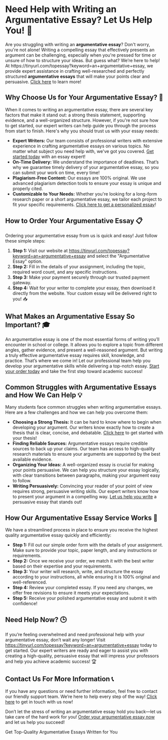 <h1>Need Help with Writing an Argumentative Essay? Let Us Help You! 📝</h1>

<p>Are you struggling with writing an <strong>argumentative essay</strong>? Don't worry, you're not alone! Writing a compelling essay that effectively presents an argument can be challenging, especially when you're pressed for time or unsure of how to structure your ideas. But guess what? We’re here to help! At https://tinyurl.com/topessay?keyword=an+argumentative+essay, we provide expert assistance in crafting well-researched and perfectly structured <strong>argumentative essays</strong> that will make your points clear and persuasive. <a href="https://tinyurl.com/topessay?keyword=an+argumentative+essay">Click here</a> to learn more!</p>

<h2>Why Choose Us for Your Argumentative Essay? 🤔</h2>

<p>When it comes to writing an argumentative essay, there are several key factors that make it stand out: a strong thesis statement, supporting evidence, and a well-organized structure. However, if you're not sure how to get started, our expert writers can help guide you through the process from start to finish. Here's why you should trust us with your essay needs:</p>

<ul>
  <li><strong>Expert Writers:</strong> Our team consists of professional writers with extensive experience in crafting argumentative essays on various topics. No matter what subject you need help with, we've got you covered. <a href="https://tinyurl.com/topessay?keyword=an+argumentative+essay">Get started today</a> with an essay expert!</li>
  <li><strong>On-Time Delivery:</strong> We understand the importance of deadlines. That’s why we guarantee timely delivery of your argumentative essay, so you can submit your work on time, every time! </li>
  <li><strong>Plagiarism-Free Content:</strong> Our essays are 100% original. We use advanced plagiarism detection tools to ensure your essay is unique and properly cited.</li>
  <li><strong>Customizable to Your Needs:</strong> Whether you're looking for a long-form research paper or a short argumentative essay, we tailor each project to fit your specific requirements. <a href="https://tinyurl.com/topessay?keyword=an+argumentative+essay">Click here to get a personalized essay</a>!</li>
</ul>

<h2>How to Order Your Argumentative Essay 📋</h2>

<p>Ordering your argumentative essay from us is quick and easy! Just follow these simple steps:</p>

<ol>
  <li><strong>Step 1:</strong> Visit our website at <a href="https://tinyurl.com/topessay?keyword=an+argumentative+essay">https://tinyurl.com/topessay?keyword=an+argumentative+essay</a> and select the "Argumentative Essay" option.</li>
  <li><strong>Step 2:</strong> Fill in the details of your assignment, including the topic, required word count, and any specific instructions.</li>
  <li><strong>Step 3:</strong> Make your payment securely through our trusted payment gateway.</li>
  <li><strong>Step 4:</strong> Wait for your writer to complete your essay, then download it directly from the website. Your custom essay will be delivered right to you! 📥</li>
</ol>

<h2>What Makes an Argumentative Essay So Important? 🎓</h2>

<p>An argumentative essay is one of the most essential forms of writing you’ll encounter in school or college. It allows you to explore a topic from different angles, gather evidence, and present a well-reasoned argument. But writing a truly effective argumentative essay requires skill, knowledge, and practice. That’s where we come in! Let our professional team help you develop your argumentative skills while delivering a top-notch essay. <a href="https://tinyurl.com/topessay?keyword=an+argumentative+essay">Start your order today</a> and take the first step toward academic success!</p>

<h2>Common Struggles with Argumentative Essays and How We Can Help 💡</h2>

<p>Many students face common struggles when writing argumentative essays. Here are a few challenges and how we can help you overcome them:</p>

<ul>
  <li><strong>Choosing a Strong Thesis:</strong> It can be hard to know where to begin when developing your argument. Our writers know exactly how to create a thesis that is clear, concise, and debatable. <a href="https://tinyurl.com/topessay?keyword=an+argumentative+essay">Click here</a> to get started with your thesis!</li>
  <li><strong>Finding Reliable Sources:</strong> Argumentative essays require credible sources to back up your claims. Our team has access to high-quality research materials to ensure your arguments are supported by the best available evidence. </li>
  <li><strong>Organizing Your Ideas:</strong> A well-organized essay is crucial for making your points persuasive. We can help you structure your essay logically, with clear transitions between paragraphs, making your argument easy to follow. </li>
  <li><strong>Writing Persuasively:</strong> Convincing your reader of your point of view requires strong, persuasive writing skills. Our expert writers know how to present your argument in a compelling way. <a href="https://tinyurl.com/topessay?keyword=an+argumentative+essay">Let us help you write</a> a persuasive essay that stands out!</li>
</ul>

<h2>How Our Argumentative Essay Service Works 🔄</h2>

<p>We have a streamlined process in place to ensure you receive the highest quality argumentative essay quickly and efficiently:</p>

<ul>
  <li><strong>Step 1:</strong> Fill out our simple order form with the details of your assignment. Make sure to provide your topic, paper length, and any instructions or requirements.</li>
  <li><strong>Step 2:</strong> Once we receive your order, we match it with the best writer based on their expertise and your requirements.</li>
  <li><strong>Step 3:</strong> Your writer will research, write, and structure the essay according to your instructions, all while ensuring it is 100% original and well-referenced.</li>
  <li><strong>Step 4:</strong> Review your completed essay. If you need any changes, we offer free revisions to ensure it meets your expectations. </li>
  <li><strong>Step 5:</strong> Receive your polished argumentative essay and submit it with confidence! </li>
</ul>

<h2>Need Help Now? 🕒</h2>

<p>If you’re feeling overwhelmed and need professional help with your argumentative essay, don’t wait any longer! Visit <a href="https://tinyurl.com/topessay?keyword=an+argumentative+essay">https://tinyurl.com/topessay?keyword=an+argumentative+essay</a> today to get started. Our expert writers are ready and eager to assist you with creating a high-quality, persuasive essay that will impress your professors and help you achieve academic success! 🏆</p>

<h2>Contact Us For More Information 📞</h2>

<p>If you have any questions or need further information, feel free to contact our friendly support team. We’re here to help every step of the way! <a href="https://tinyurl.com/topessay?keyword=an+argumentative+essay">Click here</a> to get in touch with us now!</p>

<p>Don’t let the stress of writing an argumentative essay hold you back—let us take care of the hard work for you! <a href="https://tinyurl.com/topessay?keyword=an+argumentative+essay">Order your argumentative essay now</a> and let us help you succeed!</p>
Get Top-Quality Argumentative Essays Written for You
